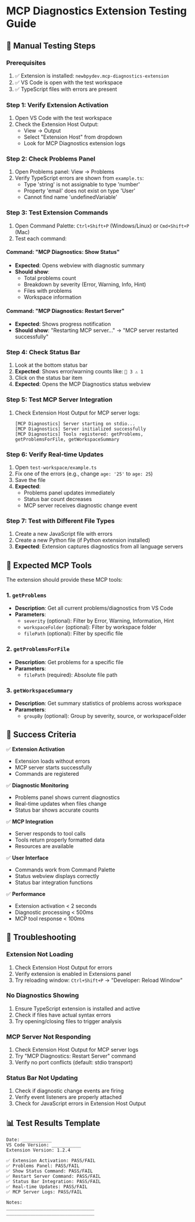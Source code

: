 # MCP Diagnostics Extension Testing Guide

## 🧪 Manual Testing Steps

### Prerequisites
1. ✅ Extension is installed: `newbpydev.mcp-diagnostics-extension`
2. ✅ VS Code is open with the test workspace
3. ✅ TypeScript files with errors are present

### Step 1: Verify Extension Activation
1. Open VS Code with the test workspace
2. Check the Extension Host Output:
   - View → Output
   - Select "Extension Host" from dropdown
   - Look for MCP Diagnostics extension logs

### Step 2: Check Problems Panel
1. Open Problems panel: View → Problems
2. Verify TypeScript errors are shown from `example.ts`:
   - Type 'string' is not assignable to type 'number'
   - Property 'email' does not exist on type 'User'
   - Cannot find name 'undefinedVariable'

### Step 3: Test Extension Commands
1. Open Command Palette: `Ctrl+Shift+P` (Windows/Linux) or `Cmd+Shift+P` (Mac)
2. Test each command:

#### Command: "MCP Diagnostics: Show Status"
- **Expected**: Opens webview with diagnostic summary
- **Should show**:
  - Total problems count
  - Breakdown by severity (Error, Warning, Info, Hint)
  - Files with problems
  - Workspace information

#### Command: "MCP Diagnostics: Restart Server"
- **Expected**: Shows progress notification
- **Should show**: "Restarting MCP server..." → "MCP server restarted successfully"

### Step 4: Check Status Bar
1. Look at the bottom status bar
2. **Expected**: Shows error/warning counts like: `🔴 3 ⚠️ 1`
3. Click on the status bar item
4. **Expected**: Opens the MCP Diagnostics status webview

### Step 5: Test MCP Server Integration
1. Check Extension Host Output for MCP server logs:
   ```
   [MCP Diagnostics] Server starting on stdio...
   [MCP Diagnostics] Server initialized successfully
   [MCP Diagnostics] Tools registered: getProblems, getProblemsForFile, getWorkspaceSummary
   ```

### Step 6: Verify Real-time Updates
1. Open `test-workspace/example.ts`
2. Fix one of the errors (e.g., change `age: '25'` to `age: 25`)
3. Save the file
4. **Expected**:
   - Problems panel updates immediately
   - Status bar count decreases
   - MCP server receives diagnostic change event

### Step 7: Test with Different File Types
1. Create a new JavaScript file with errors
2. Create a new Python file (if Python extension installed)
3. **Expected**: Extension captures diagnostics from all language servers

## 🔧 Expected MCP Tools

The extension should provide these MCP tools:

### 1. `getProblems`
- **Description**: Get all current problems/diagnostics from VS Code
- **Parameters**:
  - `severity` (optional): Filter by Error, Warning, Information, Hint
  - `workspaceFolder` (optional): Filter by workspace folder
  - `filePath` (optional): Filter by specific file

### 2. `getProblemsForFile`
- **Description**: Get problems for a specific file
- **Parameters**:
  - `filePath` (required): Absolute file path

### 3. `getWorkspaceSummary`
- **Description**: Get summary statistics of problems across workspace
- **Parameters**:
  - `groupBy` (optional): Group by severity, source, or workspaceFolder

## 🎯 Success Criteria

✅ **Extension Activation**
- Extension loads without errors
- MCP server starts successfully
- Commands are registered

✅ **Diagnostic Monitoring**
- Problems panel shows current diagnostics
- Real-time updates when files change
- Status bar shows accurate counts

✅ **MCP Integration**
- Server responds to tool calls
- Tools return properly formatted data
- Resources are available

✅ **User Interface**
- Commands work from Command Palette
- Status webview displays correctly
- Status bar integration functions

✅ **Performance**
- Extension activation < 2 seconds
- Diagnostic processing < 500ms
- MCP tool response < 100ms

## 🐛 Troubleshooting

### Extension Not Loading
1. Check Extension Host Output for errors
2. Verify extension is enabled in Extensions panel
3. Try reloading window: `Ctrl+Shift+P` → "Developer: Reload Window"

### No Diagnostics Showing
1. Ensure TypeScript extension is installed and active
2. Check if files have actual syntax errors
3. Try opening/closing files to trigger analysis

### MCP Server Not Responding
1. Check Extension Host Output for MCP server logs
2. Try "MCP Diagnostics: Restart Server" command
3. Verify no port conflicts (default: stdio transport)

### Status Bar Not Updating
1. Check if diagnostic change events are firing
2. Verify event listeners are properly attached
3. Check for JavaScript errors in Extension Host Output

## 📊 Test Results Template

```
Date: ___________
VS Code Version: ___________
Extension Version: 1.2.4

✅ Extension Activation: PASS/FAIL
✅ Problems Panel: PASS/FAIL
✅ Show Status Command: PASS/FAIL
✅ Restart Server Command: PASS/FAIL
✅ Status Bar Integration: PASS/FAIL
✅ Real-time Updates: PASS/FAIL
✅ MCP Server Logs: PASS/FAIL

Notes:
_________________________________
_________________________________
```
